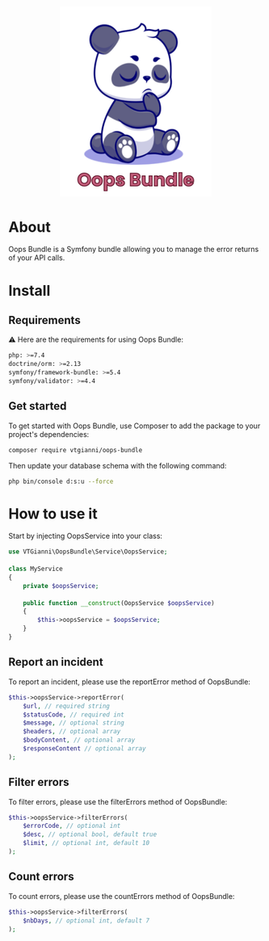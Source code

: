 <p align="center">
  <img src="asset/logo.png" width="300" title="Logo" alt="Logo">
</p>

# About

Oops Bundle is a Symfony bundle allowing you to manage the error returns of your API calls.

# Install

## Requirements

:warning: Here are the requirements for using Oops Bundle:

```sh
php: >=7.4
doctrine/orm: >=2.13
symfony/framework-bundle: >=5.4
symfony/validator: >=4.4
```
## Get started

To get started with Oops Bundle, use Composer to add the package to your project's dependencies:

```sh
composer require vtgianni/oops-bundle
```

Then update your database schema with the following command:

```sh
php bin/console d:s:u --force
```

# How to use it

Start by injecting OopsService into your class:

```php
use VTGianni\OopsBundle\Service\OopsService;

class MyService
{
    private $oopsService;

    public function __construct(OopsService $oopsService)
    {
        $this->oopsService = $oopsService;
    }
}
```

## Report an incident

To report an incident, please use the reportError method of OopsBundle:

```php
$this->oopsService->reportError(
    $url, // required string
    $statusCode, // required int
    $message, // optional string
    $headers, // optional array
    $bodyContent, // optional array
    $responseContent // optional array
);
```

## Filter errors

To filter errors, please use the filterErrors method of OopsBundle:

```php
$this->oopsService->filterErrors(
    $errorCode, // optional int
    $desc, // optional bool, default true
    $limit, // optional int, default 10
);
```

## Count errors

To count errors, please use the countErrors method of OopsBundle:

```php
$this->oopsService->filterErrors(
    $nbDays, // optional int, default 7
);
```
